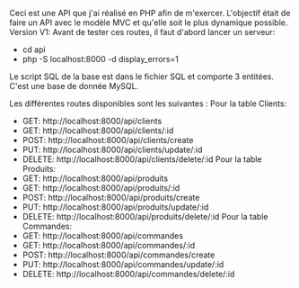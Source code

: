 Ceci est une API que j'ai réalisé en PHP afin de m'exercer. L'objectif était de faire un API avec le modèle MVC et qu'elle soit le plus dynamique possible.
Version V1:
Avant de tester ces routes, il faut d'abord lancer un serveur:
  - cd api
  - php -S localhost:8000 -d display_errors=1

Le script SQL de la base est dans le fichier SQL et comporte 3 entitées. C'est une base de donnée MySQL.

Les différentes routes disponibles sont les suivantes : 
Pour la table Clients: 
  -  GET: http://localhost:8000/api/clients
  -  GET: http://localhost:8000/api/clients/:id
  -  POST: http://localhost:8000/api/clients/create
  -  PUT: http://localhost:8000/api/clients/update/:id
  -  DELETE: http://localhost:8000/api/clients/delete/:id
Pour la table Produits:
  - GET: http://localhost:8000/api/produits
  - GET: http://localhost:8000/api/produits/:id
  - POST: http://localhost:8000/api/produits/create
  - PUT: http://localhost:8000/api/produits/update/:id
  - DELETE: http://localhost:8000/api/produits/delete/:id
Pour la table Commandes:
  - GET: http://localhost:8000/api/commandes
  - GET: http://localhost:8000/api/commandes/:id
  - POST: http://localhost:8000/api/commandes/create
  - PUT: http://localhost:8000/api/commandes/update/:id
  - DELETE: http://localhost:8000/api/commandes/delete/:id
